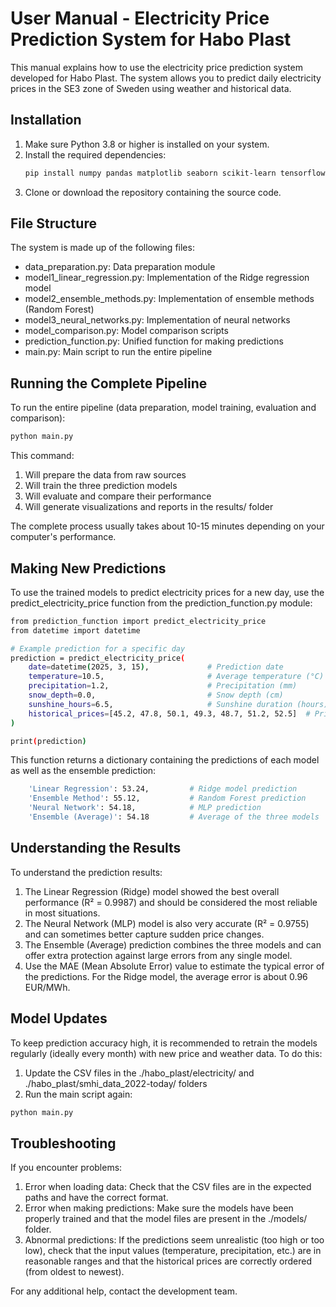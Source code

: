 # User Manual - Electricity Price Prediction System for Habo Plast

This manual explains how to use the electricity price prediction system developed for Habo Plast. The system allows you to predict daily electricity prices in the SE3 zone of Sweden using weather and historical data.

## Installation

1. Make sure Python 3.8 or higher is installed on your system.
2. Install the required dependencies:
   ```bash
   pip install numpy pandas matplotlib seaborn scikit-learn tensorflow joblib
3. Clone or download the repository containing the source code.

## File Structure
The system is made up of the following files:

- data_preparation.py: Data preparation module
- model1_linear_regression.py: Implementation of the Ridge regression model
- model2_ensemble_methods.py: Implementation of ensemble methods (Random Forest)
- model3_neural_networks.py: Implementation of neural networks
- model_comparison.py: Model comparison scripts
- prediction_function.py: Unified function for making predictions
- main.py: Main script to run the entire pipeline

## Running the Complete Pipeline
To run the entire pipeline (data preparation, model training, evaluation and comparison):

```bash
python main.py
```

This command:

1) Will prepare the data from raw sources
2) Will train the three prediction models
3) Will evaluate and compare their performance
4) Will generate visualizations and reports in the results/ folder

The complete process usually takes about 10-15 minutes depending on your computer's performance.

## Making New Predictions
To use the trained models to predict electricity prices for a new day, use the predict_electricity_price function from the prediction_function.py module:

```bash
from prediction_function import predict_electricity_price
from datetime import datetime

# Example prediction for a specific day
prediction = predict_electricity_price(
    date=datetime(2025, 3, 15),             # Prediction date
    temperature=10.5,                       # Average temperature (°C)
    precipitation=1.2,                      # Precipitation (mm)
    snow_depth=0.0,                         # Snow depth (cm)
    sunshine_hours=6.5,                     # Sunshine duration (hours)
    historical_prices=[45.2, 47.8, 50.1, 49.3, 48.7, 51.2, 52.5]  # Prices for the last 7 days
)

print(prediction)
```

This function returns a dictionary containing the predictions of each model as well as the ensemble prediction:

```bash
    'Linear Regression': 53.24,         # Ridge model prediction
    'Ensemble Method': 55.12,           # Random Forest prediction
    'Neural Network': 54.18,            # MLP prediction
    'Ensemble (Average)': 54.18         # Average of the three models
```

## Understanding the Results
To understand the prediction results:

1) The Linear Regression (Ridge) model showed the best overall performance (R² = 0.9987) and should be considered the most reliable in most situations.
2) The Neural Network (MLP) model is also very accurate (R² = 0.9755) and can sometimes better capture sudden price changes.
3) The Ensemble (Average) prediction combines the three models and can offer extra protection against large errors from any single model.
4) Use the MAE (Mean Absolute Error) value to estimate the typical error of the predictions. For the Ridge model, the average error is about 0.96 EUR/MWh.

## Model Updates
To keep prediction accuracy high, it is recommended to retrain the models regularly (ideally every month) with new price and weather data. To do this:

1) Update the CSV files in the ./habo_plast/electricity/ and ./habo_plast/smhi_data_2022-today/ folders
2) Run the main script again:

```bash
python main.py
```

## Troubleshooting
If you encounter problems:

1) Error when loading data: Check that the CSV files are in the expected paths and have the correct format.
2) Error when making predictions: Make sure the models have been properly trained and that the model files are present in the ./models/ folder.
3) Abnormal predictions: If the predictions seem unrealistic (too high or too low), check that the input values (temperature, precipitation, etc.) are in reasonable ranges and that the historical prices are correctly ordered (from oldest to newest).

For any additional help, contact the development team.